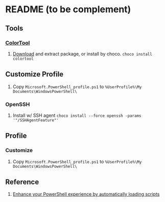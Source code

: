 # README (to be complement)

## Tools

### [ColorTool](https://github.com/Microsoft/Terminal/tree/master/src/tools/ColorTool)

1. [Download](https://github.com/microsoft/terminal/releases/tag/1904.29002) and extract package, or install by choco.
   `choco install colortool`


## Customize Profile

1. Copy `Microsoft.PowerShell_profile.ps1` to `%UserProfile%\My Documents\WindowsPowerShell\`

### OpenSSH

1. Install w/ SSH agent 
   `choco install --force openssh -params '"/SSHAgentFeature"'`

## Profile

### Customize

1. Copy `Microsoft.PowerShell_profile.ps1` to `%UserProfile%\My Documents\WindowsPowerShell\`

## Reference

1. [Enhance your PowerShell experience by automatically loading scripts](https://www.gsx.com/blog/bid/81096/enhance-your-powershell-experience-by-automatically-loading-scripts)
